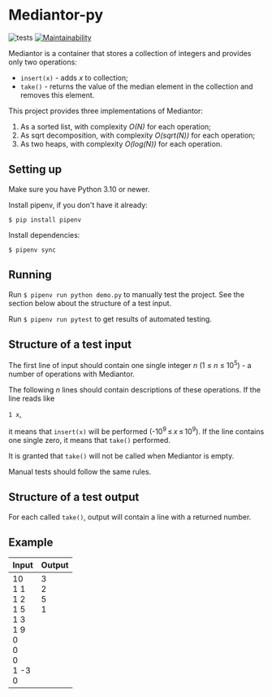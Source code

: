 # Mediantor-py

![tests](https://github.com/SoVictor/mediantor-py/actions/workflows/build_and_test.yml/badge.svg)
[![Maintainability](https://api.codeclimate.com/v1/badges/5b26366819a9c964d148/maintainability)](https://codeclimate.com/github/SoVictor/mediantor-py/maintainability)

Mediantor is a container that stores a collection of integers and provides only two operations:

* `insert(x)` - adds _x_ to collection;
* `take()` - returns the value of the median element in the collection and removes this element.

This project provides three implementations of Mediantor:

1. As a sorted list, with complexity _O(N)_ for each operation;
2. As sqrt decomposition, with complexity _O(sqrt(N))_ for each operation;
3. As two heaps, with complexity _O(log(N))_ for each operation.

## Setting up

Make sure you have Python 3.10 or newer.

Install pipenv, if you don't have it already:

```
$ pip install pipenv
```

Install dependencies:

```
$ pipenv sync
```

## Running

Run `$ pipenv run python demo.py` to manually test the project. See the section below about the structure of a test input.

Run `$ pipenv run pytest` to get results of automated testing.

## Structure of a test input

The first line of input should contain one single integer _n_ (1 ≤ _n_ ≤ 10<sup>5</sup>) - a number of operations with Mediantor.

The following _n_ lines should contain descriptions of these operations. If the line reads like

`1 x`,

it means that `insert(x)` will be performed (-10<sup>9</sup> ≤ _x_ ≤ 10<sup>9</sup>). If the line contains one single zero, it means that `take()` performed.

It is granted that `take()` will not be called when Mediantor is empty.

Manual tests should follow the same rules.

## Structure of a test output

For each called `take()`, output will contain a line with a returned number.

## Example

| Input       | Output      |
| ----------- | ----------- |
| 10<br>1 1<br>1 2<br>1 5<br>1 3<br>1 9<br>0<br>0<br>0<br>1 -3<br>0<br> | 3<br>2<br>5<br>1<br><br><br><br><br><br><br><br> |
